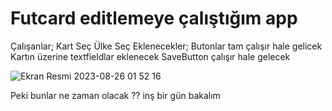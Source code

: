#  Futcard editlemeye çalıştığım app

Çalışanlar;
Kart Seç
Ülke Seç
Eklenecekler;
Butonlar tam çalışır hale gelicek
Kartın üzerine textfieldlar eklenecek
SaveButton çalışır hale gelecek

![Ekran Resmi 2023-08-26 01 52 16](https://github.com/furkanwithcode/Fut-Card-Editor-24/assets/138152979/ec4cb80b-102a-4ca8-919d-e5ad8d1ffa69)


Peki bunlar ne zaman olacak ?? inş bir gün bakalım

